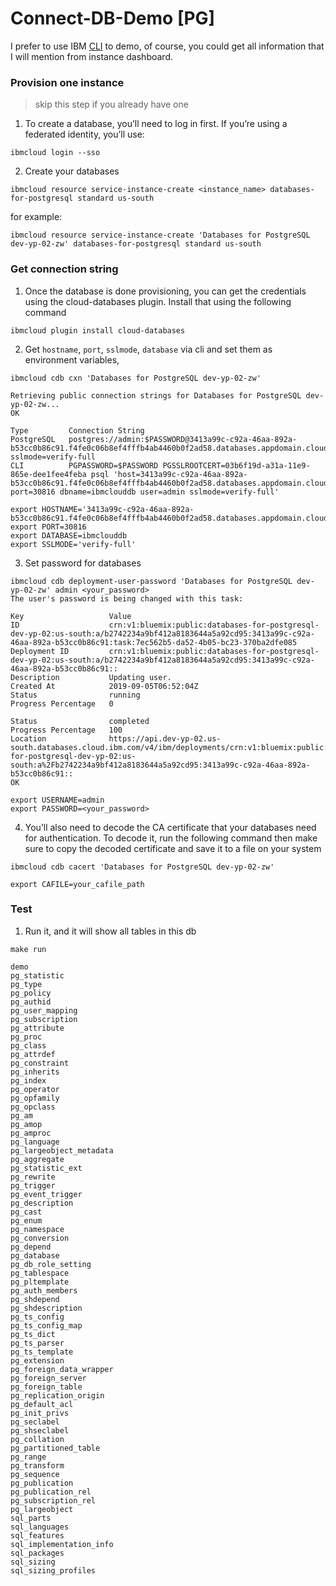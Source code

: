 # Connect-DB-Demo [PG]

I prefer to use IBM [CLI](https://github.com/IBM-Cloud/ibm-cloud-cli-release/releases/) to demo, of course, you could get all information that I will mention from instance dashboard.

### Provision one instance 
> skip this step if you already have one

1. To create a database, you’ll need to log in first. If you’re using a federated identity, you’ll use:
```
ibmcloud login --sso
```
2. Create your databases
```
ibmcloud resource service-instance-create <instance_name> databases-for-postgresql standard us-south
```
for example:
```
ibmcloud resource service-instance-create 'Databases for PostgreSQL dev-yp-02-zw' databases-for-postgresql standard us-south
```
### Get connection string
1. Once the database is done provisioning, you can get the credentials using the cloud-databases plugin. Install that using the following command
```
ibmcloud plugin install cloud-databases
```
2. Get ```hostname```, ```port```, ```sslmode```, ```database``` via cli and set them as environment variables,
```
ibmcloud cdb cxn 'Databases for PostgreSQL dev-yp-02-zw'

Retrieving public connection strings for Databases for PostgreSQL dev-yp-02-zw...
OK

Type         Connection String
PostgreSQL   postgres://admin:$PASSWORD@3413a99c-c92a-46aa-892a-b53cc0b86c91.f4fe0c06b8ef4fffb4ab4460b0f2ad58.databases.appdomain.cloud:30816/ibmclouddb?sslmode=verify-full
CLI          PGPASSWORD=$PASSWORD PGSSLROOTCERT=03b6f19d-a31a-11e9-865e-dee1fee4feba psql 'host=3413a99c-c92a-46aa-892a-b53cc0b86c91.f4fe0c06b8ef4fffb4ab4460b0f2ad58.databases.appdomain.cloud port=30816 dbname=ibmclouddb user=admin sslmode=verify-full'
```
```
export HOSTNAME='3413a99c-c92a-46aa-892a-b53cc0b86c91.f4fe0c06b8ef4fffb4ab4460b0f2ad58.databases.appdomain.cloud'
export PORT=30816
export DATABASE=ibmclouddb
export SSLMODE='verify-full'
```
3. Set password for databases
```
ibmcloud cdb deployment-user-password 'Databases for PostgreSQL dev-yp-02-zw' admin <your_password>
The user's password is being changed with this task:

Key                   Value
ID                    crn:v1:bluemix:public:databases-for-postgresql-dev-yp-02:us-south:a/b2742234a9bf412a8183644a5a92cd95:3413a99c-c92a-46aa-892a-b53cc0b86c91:task:7ec562b5-da52-4b05-bc23-370ba2dfe085
Deployment ID         crn:v1:bluemix:public:databases-for-postgresql-dev-yp-02:us-south:a/b2742234a9bf412a8183644a5a92cd95:3413a99c-c92a-46aa-892a-b53cc0b86c91::
Description           Updating user.
Created At            2019-09-05T06:52:04Z
Status                running
Progress Percentage   0

Status                completed
Progress Percentage   100
Location              https://api.dev-yp-02.us-south.databases.cloud.ibm.com/v4/ibm/deployments/crn:v1:bluemix:public:databases-for-postgresql-dev-yp-02:us-south:a%2Fb2742234a9bf412a8183644a5a92cd95:3413a99c-c92a-46aa-892a-b53cc0b86c91::
OK
```
```
export USERNAME=admin
export PASSWORD=<your_password>
```
4. You’ll also need to decode the CA certificate that your databases need for authentication. To decode it, run the following command then make sure to copy the decoded certificate and save it to a file on your system
```
ibmcloud cdb cacert 'Databases for PostgreSQL dev-yp-02-zw'
```
```
export CAFILE=your_cafile_path
```
### Test
1. Run it, and it will show all tables in this db
```
make run
```
```
demo
pg_statistic
pg_type
pg_policy
pg_authid
pg_user_mapping
pg_subscription
pg_attribute
pg_proc
pg_class
pg_attrdef
pg_constraint
pg_inherits
pg_index
pg_operator
pg_opfamily
pg_opclass
pg_am
pg_amop
pg_amproc
pg_language
pg_largeobject_metadata
pg_aggregate
pg_statistic_ext
pg_rewrite
pg_trigger
pg_event_trigger
pg_description
pg_cast
pg_enum
pg_namespace
pg_conversion
pg_depend
pg_database
pg_db_role_setting
pg_tablespace
pg_pltemplate
pg_auth_members
pg_shdepend
pg_shdescription
pg_ts_config
pg_ts_config_map
pg_ts_dict
pg_ts_parser
pg_ts_template
pg_extension
pg_foreign_data_wrapper
pg_foreign_server
pg_foreign_table
pg_replication_origin
pg_default_acl
pg_init_privs
pg_seclabel
pg_shseclabel
pg_collation
pg_partitioned_table
pg_range
pg_transform
pg_sequence
pg_publication
pg_publication_rel
pg_subscription_rel
pg_largeobject
sql_parts
sql_languages
sql_features
sql_implementation_info
sql_packages
sql_sizing
sql_sizing_profiles
```